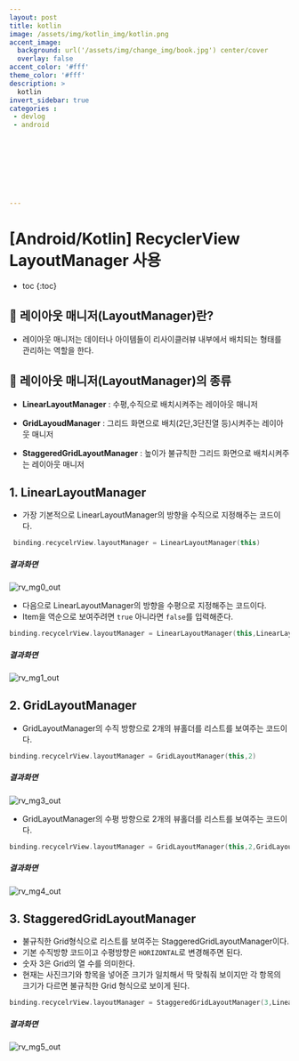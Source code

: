 ```yaml
---
layout: post
title: kotlin
image: /assets/img/kotlin_img/kotlin.png
accent_image: 
  background: url('/assets/img/change_img/book.jpg') center/cover
  overlay: false
accent_color: '#fff'
theme_color: '#fff'
description: >
  kotlin
invert_sidebar: true
categories :
 - devlog	
 - android









---
```


# [Android/Kotlin] RecyclerView LayoutManager 사용



* toc
{:toc}








## 📌  레이아웃 매니저(LayoutManager)란?

- 레이아웃 매니저는 데이터나 아이템들이 리사이클러뷰 내부에서 배치되는 형태를 관리하는 역할을 한다.



## 🤔 레이아웃 매니저(LayoutManager)의 종류

- **LinearLayoutManager** : 수평,수직으로 배치시켜주는 레이아웃 매니저

- **GridLayoudManager** : 그리드 화면으로 배치(2단,3단진열 등)시켜주는 레이아웃 매니저

- **StaggeredGridLayoutManager** : 높이가 불규칙한 그리드 화면으로 배치시켜주는 레이아웃 매니저



## 1. LinearLayoutManager

- 가장 기본적으로 LinearLayoutManager의 방향을 수직으로 지정해주는 코드이다.

```kotlin
 binding.recycelrView.layoutManager = LinearLayoutManager(this)
```

##### 결과화면

![rv_mg0_out](../../../assets/img/blog/rv_mg0_out.gif)

- 다음으로 LinearLayoutManager의 방향을 수평으로 지정해주는 코드이다.
- Item을 역순으로 보여주려면 `true` 아니라면 `false`를 입력해준다.

```kotlin
binding.recycelrView.layoutManager = LinearLayoutManager(this,LinearLayoutManager.HORIZONTAL,false)
```

##### 결과화면

![rv_mg1_out](../../../assets/img/blog/rv_mg1_out.gif)



## 2. GridLayoutManager

- GridLayoutManager의 수직 방향으로 2개의 뷰홀더를 리스트를 보여주는 코드이다.

```kotlin
binding.recycelrView.layoutManager = GridLayoutManager(this,2)
```

##### 결과화면

![rv_mg3_out](../../../assets/img/blog/rv_mg3_out.gif)



- GridLayoutManager의 수평 방향으로 2개의 뷰홀더를 리스트를 보여주는 코드이다.

```kotlin
binding.recycelrView.layoutManager = GridLayoutManager(this,2,GridLayoutManager.HORIZONTAL,false)
```

##### 결과화면

![rv_mg4_out](../../../assets/img/blog/rv_mg4_out.gif)



## 3. StaggeredGridLayoutManager

- 불규칙한 Grid형식으로 리스트를 보여주는 StaggeredGridLayoutManager이다.
- 기본 수직방향 코드이고 수평방향은 `HORIZONTAL`로 변경해주면 된다.
- 숫자 3은 Grid의 열 수를 의미한다.
- 현재는 사진크기와 항목을 넣어준 크기가 일치해서 딱 맞춰줘 보이지만 각 항목의 크기가 다르면 불규칙한 Grid 형식으로 보이게 된다.

```kotlin
binding.recycelrView.layoutManager = StaggeredGridLayoutManager(3,LinearLayoutManager.VERTICAL)
```

##### 결과화면

![rv_mg5_out](../../../assets/img/blog/rv_mg5_out.gif)

 